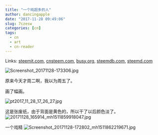 ```yaml
---
title: "一个戏超多的人"
author: dancingapple
date: "2017-11-28 09:49:06"
slug: 7czesw
categories: [cn]
tags: 
  - cn
  - art
  - cn-reader
---
```


Links: [steemit.com](https://steemit.com/cn/@dancingapple/7czesw), [cnsteem.com](https://cnsteem.com/cn/@dancingapple/7czesw), [busy.org](https://busy.org/cn/@dancingapple/7czesw), [steemdb.com](https://steemdb.com/cn/@dancingapple/7czesw), [steemd.com](https://steemd.com/cn/@dancingapple/7czesw)

![Screenshot_20171128-173306.jpg](https://steemitimages.com/DQmT3K7nWSzawwBk3uwu5yXbGHR4gXBuzQDdzJxDimHAWrp/Screenshot_20171128-173306.jpg)

原来今天才周二啊，我以为周五了。

画了幅画。

![pt2017_11_28_17_26_27.jpg](https://steemitimages.com/DQmYJBwvEUZSac9PAUC9tmaSRYFfx2v7DjreXZKcTNwqkaR/pt2017_11_28_17_26_27.jpg)

这是张废纸，由于背面是黄色的，所以干了以后颜色淡了。
![20171128_165914_mh1511859918047.jpg](https://steemitimages.com/DQmWRsX35ZJ2nuVSmJ1CfLkCQsptwHLAHffb6BpQWv4fVG6/20171128_165914_mh1511859918047.jpg)

一个戏精
![Screenshot_20171128-172802_mh1511862219671.jpg](https://steemitimages.com/DQmR8Hm3GCfncx89d7fk5LKFodZKuE99G3hN32ARxKMvcTV/Screenshot_20171128-172802_mh1511862219671.jpg)
